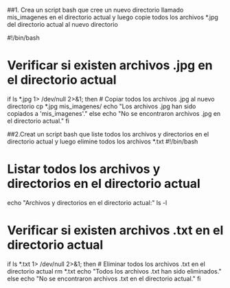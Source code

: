 ##1. Crea un script bash que cree un nuevo directorio llamado mis_imagenes en el directorio actual y luego copie todos los archivos *.jpg del directorio actual al nuevo directorio

#!/bin/bash


# Verificar si existen archivos .jpg en el directorio actual
if ls *.jpg 1> /dev/null 2>&1; then
    # Copiar todos los archivos .jpg al nuevo directorio
    cp *.jpg mis_imagenes/
    echo "Los archivos .jpg han sido copiados a 'mis_imagenes'."
else
    echo "No se encontraron archivos .jpg en el directorio actual."
fi

##2.Creat un script bash que liste todos los archivos y directorios en el directorio actual y luego elimine todos los archivos *.txt
#!/bin/bash

# Listar todos los archivos y directorios en el directorio actual
echo "Archivos y directorios en el directorio actual:"
ls -l

# Verificar si existen archivos .txt en el directorio actual
if ls *.txt 1> /dev/null 2>&1; then
    # Eliminar todos los archivos .txt en el directorio actual
    rm *.txt
    echo "Todos los archivos .txt han sido eliminados."
else
    echo "No se encontraron archivos .txt en el directorio actual."
fi
